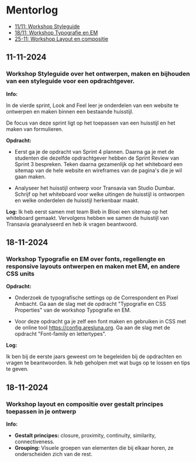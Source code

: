 # Mentorlog

- [11/11: Workshop Styleguide](#11-11-2024)
- [18/11: Workshop Typografie en EM](#18-11-2024)
- [25-11: Workshop Layout en compositie](#25-11-2024)

## 11-11-2024

### Workshop Styleguide over het ontwerpen, maken en bijhouden van een styleguide voor een opdrachtgever.

**Info:**

In de vierde sprint, Look and Feel leer je onderdelen van een website te ontwerpen en maken binnen een bestaande huisstijl.

De focus van deze sprint ligt op het toepassen van een huisstijl en het maken van formulieren.

**Opdracht:**

- Eerst ga je de opdracht van Sprint 4 plannen. Daarna ga je met de studenten die dezelfde opdrachtgever hebben de Sprint Review van Sprint 3 bespreken. Teken daarna gezamenlijk op het whiteboard een sitemap van de hele website en wireframes van de pagina's die je wil gaan maken.

- Analyseer het huisstijl ontwerp voor Transavia van Studio Dumbar. Schrijf op het whiteboard voor welke uitingen de huisstijl is ontworpen en welke onderdelen de huisstijl herkenbaar maakt.

**Log:**
Ik heb eerst samen met team Bieb in Bloei een sitemap op het whiteboard gemaakt. Vervolgens hebben we samen de huisstijl van Transavia geanalyseerd en heb ik vragen beantwoord.

## 18-11-2024
### Workshop Typografie en EM over fonts, regellengte en responsive layouts ontwerpen en maken met EM, en andere CSS units

**Opdracht:** 

- Onderzoek de typografische settings op de Correspondent en Pixel Ambacht. Ga aan de slag met de opdracht "Typografie en CSS Properties" van de workshop Typografie en EM.

- Voor deze opdracht ga je zelf een font maken en gebruiken in CSS met de online tool https://config.aresluna.org. Ga aan de slag met de opdracht "Font-family en lettertypes".

**Log:**

Ik ben bij de eerste jaars geweest om te begeleiden bij de opdrachten en vragen te beantwoorden. Ik heb geholpen met wat bugs op te lossen en tips te geven.


## 18-11-2024
### Workshop layout en compositie over gestalt principes toepassen in je ontwerp

**Info:**

- **Gestalt principes:** closure, proximity, continuity, similarity, connectiveness.
- **Grouping:** Visuele groepen van elementen die bij elkaar horen, ze onderscheiden zich van de rest.
